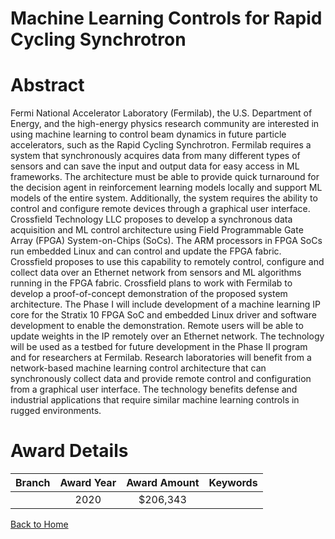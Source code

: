 
Machine Learning Controls for Rapid Cycling Synchrotron
=======================================================

# Abstract


Fermi National Accelerator Laboratory (Fermilab), the U.S. Department of Energy, and the high-energy physics research community are interested in using machine learning to control beam dynamics in future particle accelerators, such as the Rapid Cycling Synchrotron. Fermilab requires a system that synchronously acquires data from many different types of sensors and can save the input and output data for easy access in ML frameworks. The architecture must be able to provide quick turnaround for the decision agent in reinforcement learning models locally and support ML models of the entire system. Additionally, the system requires the ability to control and configure remote devices through a graphical user interface. Crossfield Technology LLC proposes to develop a synchronous data acquisition and ML control architecture using Field Programmable Gate Array (FPGA) System-on-Chips (SoCs). The ARM processors in FPGA SoCs run embedded Linux and can control and update the FPGA fabric. Crossfield proposes to use this capability to remotely control, configure and collect data over an Ethernet network from sensors and ML algorithms running in the FPGA fabric. Crossfield plans to work with Fermilab to develop a proof-of-concept demonstration of the proposed system architecture. The Phase I will include development of a machine learning IP core for the Stratix 10 FPGA SoC and embedded Linux driver and software development to enable the demonstration. Remote users will be able to update weights in the IP remotely over an Ethernet network. The technology will be used as a testbed for future development in the Phase II program and for researchers at Fermilab. Research laboratories will benefit from a network-based machine learning control architecture that can synchronously collect data and provide remote control and configuration from a graphical user interface. The technology benefits defense and industrial applications that require similar machine learning controls in rugged environments.  

# Award Details

|Branch|Award Year|Award Amount|Keywords|
| :---: | :---: | :---: | :---: |
||2020|$206,343||
  
  


[Back to Home](https://github.com/chrischow/dod_sbir_awards/JT/#28)